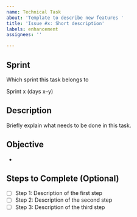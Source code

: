```yaml
---
name: Technical Task
about: 'Template to describe new features '
title: 'Issue #x: Short description'
labels: enhancement
assignees: ''

---
```


## Sprint

Which sprint this task belongs to

Sprint x (days x–y)

## Description

Briefly explain what needs to be done in this task.

## Objective

-

## Steps to Complete (Optional)

- [ ] Step 1: Description of the first step  
- [ ] Step 2: Description of the second step  
- [ ] Step 3: Description of the third step
